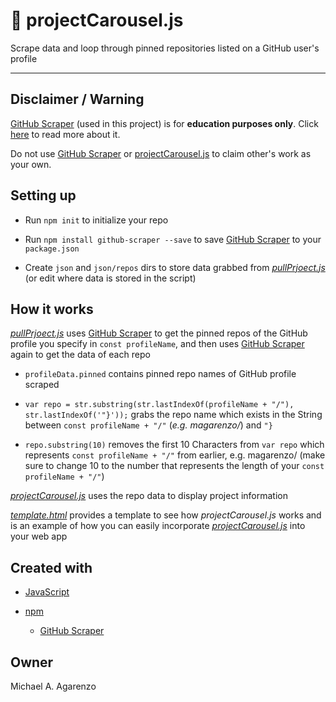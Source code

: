 # &#127904; projectCarousel.js

Scrape data and loop through pinned repositories listed on a GitHub user's profile

---

## Disclaimer / Warning

[GitHub Scraper](https://github.com/nelsonic/github-scraper) (used in this project) is for **education purposes only**. Click [here](https://github.com/nelsonic/github-scraper) to read more about it.

Do not use [GitHub Scraper](https://github.com/nelsonic/github-scraper) or [projectCarousel.js](https://github.com/magarenzo/projectCarousel.js) to claim other's work as your own.

## Setting up

* Run `npm init` to initialize your repo

* Run `npm install github-scraper --save` to save [GitHub Scraper](https://github.com/nelsonic/github-scraper) to your `package.json`

* Create `json` and `json/repos` dirs to store data grabbed from *[pullPrjoect.js](https://github.com/magarenzo/projectCarousel.js/blob/master/scripts/pullProjects.js)*  (or edit where data is stored in the script)

## How it works

*[pullPrjoect.js](https://github.com/magarenzo/projectCarousel.js/blob/master/scripts/pullProjects.js)* uses [GitHub Scraper](https://github.com/nelsonic/github-scraper) to get the pinned repos of the GitHub profile you specify in `const profileName`, and then uses [GitHub Scraper](https://github.com/nelsonic/github-scraper) again to get the data of each repo

* `profileData.pinned` contains pinned repo names of GitHub profile scraped

* `var repo = str.substring(str.lastIndexOf(profileName + "/"), str.lastIndexOf('"}'));` grabs the repo name which exists in the String between `const profileName + "/"` (*e.g. magarenzo/*) and `"}`

* `repo.substring(10)` removes the first 10 Characters from `var repo` which represents `const profileName + "/"` from earlier, e.g. magarenzo/ (make sure to change 10 to the number that represents the length of your `const profileName + "/"`)

*[projectCarousel.js](https://github.com/magarenzo/projectCarousel.js/blob/master/scripts/projectCarousel.js)* uses the repo data to display project information

*[template.html](https://github.com/magarenzo/projectCarousel.js/blob/master/scripts/template.html)* provides a template to see how *projectCarousel.js* works and is an example of how you can easily incorporate *[projectCarousel.js](https://github.com/magarenzo/projectCarousel.js/blob/master/scripts/projectCarousel.js)* into your web app

## Created with

* [JavaScript](https://www.javascript.com/)

* [npm](https://www.npmjs.com/)

  * [GitHub Scraper](https://github.com/nelsonic/github-scraper)

## Owner

Michael A. Agarenzo
